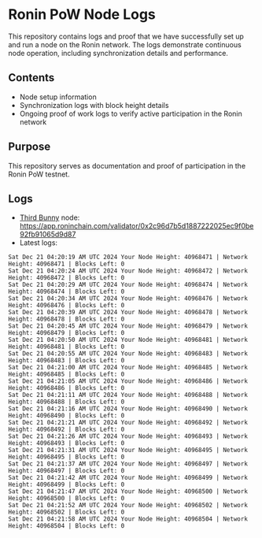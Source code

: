 # Ronin PoW Node Logs

This repository contains logs and proof that we have successfully set up and run a node on the Ronin network. The logs demonstrate continuous node operation, including synchronization details and performance.

## Contents

- Node setup information
- Synchronization logs with block height details
- Ongoing proof of work logs to verify active participation in the Ronin network

## Purpose

This repository serves as documentation and proof of participation in the Ronin PoW testnet.

## Logs

- [Third Bunny](https://thirdbunny.xyz/) node: https://app.roninchain.com/validator/0x2c96d7b5d1887222025ec9f0be92fb91065d9d87
- Latest logs:
```
Sat Dec 21 04:20:19 AM UTC 2024 Your Node Height: 40968471 | Network Height: 40968471 | Blocks Left: 0
Sat Dec 21 04:20:24 AM UTC 2024 Your Node Height: 40968472 | Network Height: 40968472 | Blocks Left: 0
Sat Dec 21 04:20:29 AM UTC 2024 Your Node Height: 40968474 | Network Height: 40968474 | Blocks Left: 0
Sat Dec 21 04:20:34 AM UTC 2024 Your Node Height: 40968476 | Network Height: 40968476 | Blocks Left: 0
Sat Dec 21 04:20:39 AM UTC 2024 Your Node Height: 40968478 | Network Height: 40968478 | Blocks Left: 0
Sat Dec 21 04:20:45 AM UTC 2024 Your Node Height: 40968479 | Network Height: 40968479 | Blocks Left: 0
Sat Dec 21 04:20:50 AM UTC 2024 Your Node Height: 40968481 | Network Height: 40968481 | Blocks Left: 0
Sat Dec 21 04:20:55 AM UTC 2024 Your Node Height: 40968483 | Network Height: 40968483 | Blocks Left: 0
Sat Dec 21 04:21:00 AM UTC 2024 Your Node Height: 40968485 | Network Height: 40968485 | Blocks Left: 0
Sat Dec 21 04:21:05 AM UTC 2024 Your Node Height: 40968486 | Network Height: 40968486 | Blocks Left: 0
Sat Dec 21 04:21:11 AM UTC 2024 Your Node Height: 40968488 | Network Height: 40968488 | Blocks Left: 0
Sat Dec 21 04:21:16 AM UTC 2024 Your Node Height: 40968490 | Network Height: 40968490 | Blocks Left: 0
Sat Dec 21 04:21:21 AM UTC 2024 Your Node Height: 40968492 | Network Height: 40968492 | Blocks Left: 0
Sat Dec 21 04:21:26 AM UTC 2024 Your Node Height: 40968493 | Network Height: 40968493 | Blocks Left: 0
Sat Dec 21 04:21:31 AM UTC 2024 Your Node Height: 40968495 | Network Height: 40968495 | Blocks Left: 0
Sat Dec 21 04:21:37 AM UTC 2024 Your Node Height: 40968497 | Network Height: 40968497 | Blocks Left: 0
Sat Dec 21 04:21:42 AM UTC 2024 Your Node Height: 40968499 | Network Height: 40968499 | Blocks Left: 0
Sat Dec 21 04:21:47 AM UTC 2024 Your Node Height: 40968500 | Network Height: 40968500 | Blocks Left: 0
Sat Dec 21 04:21:52 AM UTC 2024 Your Node Height: 40968502 | Network Height: 40968502 | Blocks Left: 0
Sat Dec 21 04:21:58 AM UTC 2024 Your Node Height: 40968504 | Network Height: 40968504 | Blocks Left: 0
```
